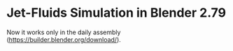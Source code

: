 # Jet-Fluids Simulation in Blender 2.79
Now it works only in the daily assembly (https://builder.blender.org/download/).